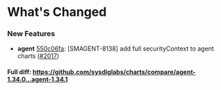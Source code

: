 # What's Changed

### New Features
- **agent** [550c06fa](https://github.com/sysdiglabs/charts/commit/550c06fad7140b7e98d6063ba61337be4341498a): [SMAGENT-8138] add full securityContext to agent charts ([#2017](https://github.com/sysdiglabs/charts/issues/2017))
#### Full diff: https://github.com/sysdiglabs/charts/compare/agent-1.34.0...agent-1.34.1
